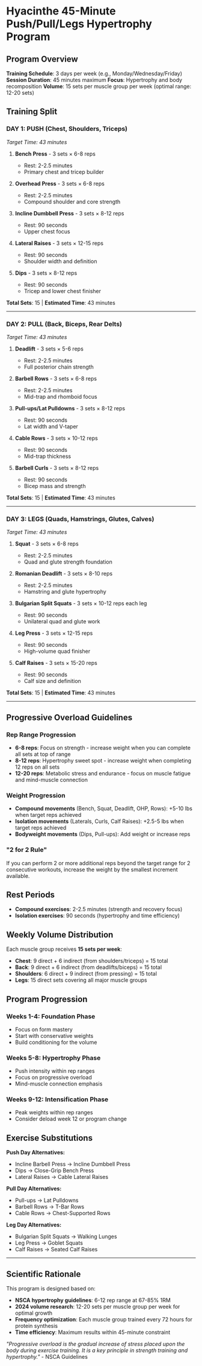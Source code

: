# Hyacinthe 45-Minute Push/Pull/Legs Hypertrophy Program

## Program Overview

**Training Schedule**: 3 days per week (e.g., Monday/Wednesday/Friday)
**Session Duration**: 45 minutes maximum
**Focus**: Hypertrophy and body recomposition
**Volume**: 15 sets per muscle group per week (optimal range: 12-20 sets)

## Training Split

### **DAY 1: PUSH (Chest, Shoulders, Triceps)**
*Target Time: 43 minutes*

1. **Bench Press** - 3 sets × 6-8 reps
   - Rest: 2-2.5 minutes
   - Primary chest and tricep builder
   
2. **Overhead Press** - 3 sets × 6-8 reps
   - Rest: 2-2.5 minutes
   - Compound shoulder and core strength
   
3. **Incline Dumbbell Press** - 3 sets × 8-12 reps
   - Rest: 90 seconds
   - Upper chest focus
   
4. **Lateral Raises** - 3 sets × 12-15 reps
   - Rest: 90 seconds
   - Shoulder width and definition
   
5. **Dips** - 3 sets × 8-12 reps
   - Rest: 90 seconds
   - Tricep and lower chest finisher

**Total Sets**: 15 | **Estimated Time**: 43 minutes

---

### **DAY 2: PULL (Back, Biceps, Rear Delts)**
*Target Time: 43 minutes*

1. **Deadlift** - 3 sets × 5-6 reps
   - Rest: 2-2.5 minutes
   - Full posterior chain strength
   
2. **Barbell Rows** - 3 sets × 6-8 reps
   - Rest: 2-2.5 minutes
   - Mid-trap and rhomboid focus
   
3. **Pull-ups/Lat Pulldowns** - 3 sets × 8-12 reps
   - Rest: 90 seconds
   - Lat width and V-taper
   
4. **Cable Rows** - 3 sets × 10-12 reps
   - Rest: 90 seconds
   - Mid-trap thickness
   
5. **Barbell Curls** - 3 sets × 8-12 reps
   - Rest: 90 seconds
   - Bicep mass and strength

**Total Sets**: 15 | **Estimated Time**: 43 minutes

---

### **DAY 3: LEGS (Quads, Hamstrings, Glutes, Calves)**
*Target Time: 43 minutes*

1. **Squat** - 3 sets × 6-8 reps
   - Rest: 2-2.5 minutes
   - Quad and glute strength foundation
   
2. **Romanian Deadlift** - 3 sets × 8-10 reps
   - Rest: 2-2.5 minutes
   - Hamstring and glute hypertrophy
   
3. **Bulgarian Split Squats** - 3 sets × 10-12 reps each leg
   - Rest: 90 seconds
   - Unilateral quad and glute work
   
4. **Leg Press** - 3 sets × 12-15 reps
   - Rest: 90 seconds
   - High-volume quad finisher
   
5. **Calf Raises** - 3 sets × 15-20 reps
   - Rest: 90 seconds
   - Calf size and definition

**Total Sets**: 15 | **Estimated Time**: 43 minutes

---

## Progressive Overload Guidelines

### **Rep Range Progression**
- **6-8 reps**: Focus on strength - increase weight when you can complete all sets at top of range
- **8-12 reps**: Hypertrophy sweet spot - increase weight when completing 12 reps on all sets
- **12-20 reps**: Metabolic stress and endurance - focus on muscle fatigue and mind-muscle connection

### **Weight Progression**
- **Compound movements** (Bench, Squat, Deadlift, OHP, Rows): +5-10 lbs when target reps achieved
- **Isolation movements** (Laterals, Curls, Calf Raises): +2.5-5 lbs when target reps achieved
- **Bodyweight movements** (Dips, Pull-ups): Add weight or increase reps

### **"2 for 2 Rule"**
If you can perform 2 or more additional reps beyond the target range for 2 consecutive workouts, increase the weight by the smallest increment available.

## Rest Periods
- **Compound exercises**: 2-2.5 minutes (strength and recovery focus)
- **Isolation exercises**: 90 seconds (hypertrophy and time efficiency)

## Weekly Volume Distribution
Each muscle group receives **15 sets per week**:
- **Chest**: 9 direct + 6 indirect (from shoulders/triceps) = 15 total
- **Back**: 9 direct + 6 indirect (from deadlifts/biceps) = 15 total  
- **Shoulders**: 6 direct + 9 indirect (from pressing) = 15 total
- **Legs**: 15 direct sets covering all major muscle groups

## Program Progression

### **Weeks 1-4: Foundation Phase**
- Focus on form mastery
- Start with conservative weights
- Build conditioning for the volume

### **Weeks 5-8: Hypertrophy Phase**
- Push intensity within rep ranges
- Focus on progressive overload
- Mind-muscle connection emphasis

### **Weeks 9-12: Intensification Phase**
- Peak weights within rep ranges
- Consider deload week 12 or program change

## Exercise Substitutions

**Push Day Alternatives:**
- Incline Barbell Press → Incline Dumbbell Press
- Dips → Close-Grip Bench Press
- Lateral Raises → Cable Lateral Raises

**Pull Day Alternatives:**
- Pull-ups → Lat Pulldowns
- Barbell Rows → T-Bar Rows
- Cable Rows → Chest-Supported Rows

**Leg Day Alternatives:**
- Bulgarian Split Squats → Walking Lunges
- Leg Press → Goblet Squats
- Calf Raises → Seated Calf Raises

---

## Scientific Rationale

This program is designed based on:
- **NSCA hypertrophy guidelines**: 6-12 rep range at 67-85% 1RM
- **2024 volume research**: 12-20 sets per muscle group per week for optimal growth
- **Frequency optimization**: Each muscle group trained every 72 hours for protein synthesis
- **Time efficiency**: Maximum results within 45-minute constraint

*"Progressive overload is the gradual increase of stress placed upon the body during exercise training. It is a key principle in strength training and hypertrophy."* - NSCA Guidelines